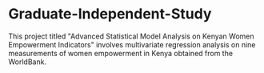 # Graduate-Independent-Study
This project titled "Advanced Statistical Model Analysis on Kenyan Women Empowerment Indicators" involves multivariate regression analysis on nine measurements of women empowerment in Kenya obtained from the WorldBank. 
